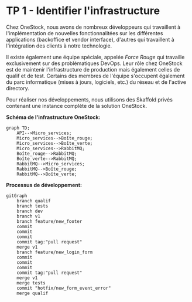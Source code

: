# TP 1 - Identifier l'infrastructure

Chez OneStock, nous avons de nombreux développeurs qui travaillent à l'implémentation de nouvelles fonctionnalitées sur les différentes applications (backoffice et vendor interface), d'autres qui travaillent à l'intégration des clients à notre technologie.

Il existe également une équipe spéciale, appelée *Force Rouge* qui travaille exclusivement sur des problématiques DevOps. Leur rôle chez OneStock est de maintenir l'infrastructure de production mais également celles de qualif et de test. Certains des membres de l'équipe s'occupent également du parc informatique (mises à jours, logiciels, etc.) du réseau et de l'active directory.

Pour réaliser nos développements, nous utilisons des Skaffold privés contenant une instance complète de la solution OneStock.

**Schéma de l'infrastructure OneStock:**

```mermaid
graph TD;
    API-->Micro_services;
    Micro_services-->Boîte_rouge;
    Micro_services-->Boîte_verte;
    Micro_services-->RabbitMQ;
    Boîte_rouge-->RabbitMQ;
    Boîte_verte-->RabbitMQ;
    RabbitMQ-->Micro_services;
    RabbitMQ-->Boîte_rouge;
    RabbitMQ-->Boîte_verte;
```

**Processus de développement:**

```mermaid
gitGraph
    branch qualif
    branch tests
    branch dev
    branch v1
    branch feature/new_footer
    commit
    commit
    commit
    commit tag:"pull request"
    merge v1
    branch feature/new_login_form
    commit
    commit
    commit
    commit tag:"pull request"
    merge v1
    merge tests
    commit "hotfix/new_form_event_error"
    merge qualif
